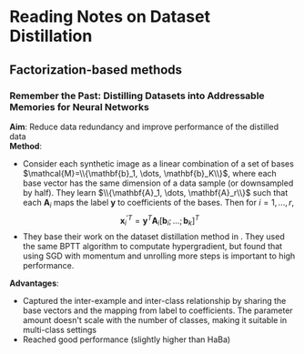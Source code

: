 # Reading Notes on Dataset Distillation
## Factorization-based methods
### Remember the Past: Distilling Datasets into Addressable Memories for Neural Networks
**Aim**: Reduce data redundancy and improve performance of the distilled data \
**Method**: 
- Consider each synthetic image as a linear combination of a set of bases $\mathcal{M}=\\{\mathbf{b}_1, \dots, \mathbf{b}_K\\}$, where each base vector has the same dimension of a data sample (or downsampled by half). They learn $\\{\mathbf{A}_1, \dots, \mathbf{A}_r\\}$ such that each $\mathbf{A}_i$ maps the label $\mathbf{y}$ to coefficients of the bases. Then for $i=1, \dots, r$,
$${\mathbf{x}_i^{\prime}}^T = \mathbf{y}^{T} \mathbf{A}_i [\mathbf{b}_i; \dots ;\mathbf{b}_k]^T$$
- They base their work on the dataset distillation method in . They used the same BPTT algorithm to computate hypergradient, but found that using SGD with momentum and unrolling more steps is important to high performance. 

**Advantages**: 
- Captured the inter-example and inter-class relationship by sharing the base vectors and the mapping from label to coefficients. The parameter amount doesn't scale with the number of classes, making it suitable in multi-class settings
- Reached good performance (slightly higher than HaBa)
